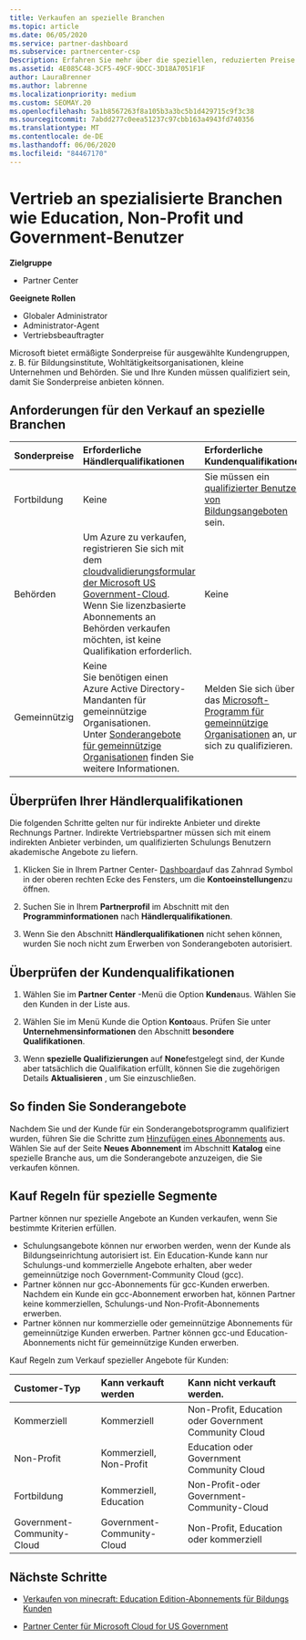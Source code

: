 ```yaml
---
title: Verkaufen an spezielle Branchen
ms.topic: article
ms.date: 06/05/2020
ms.service: partner-dashboard
ms.subservice: partnercenter-csp
Description: Erfahren Sie mehr über die speziellen, reduzierten Preise für bestimmte Kundengruppen von Microsoft, einschließlich Bildungs Kunden, gemeinnützige Kunden und Regierungsbehörden.
ms.assetid: 4E085C48-3CF5-49CF-9DCC-3D18A7051F1F
author: LauraBrenner
ms.author: labrenne
ms.localizationpriority: medium
ms.custom: SEOMAY.20
ms.openlocfilehash: 5a1b8567263f8a105b3a3bc5b1d429715c9f3c38
ms.sourcegitcommit: 7abdd277c0eea51237c97cbb163a4943fd740356
ms.translationtype: MT
ms.contentlocale: de-DE
ms.lasthandoff: 06/06/2020
ms.locfileid: "84467170"
---
```

# <a name="sell-to-specialized-industries-like-education-non-profit-and-government-users"></a>Vertrieb an spezialisierte Branchen wie Education, Non-Profit und Government-Benutzer

**Zielgruppe**

- Partner Center

**Geeignete Rollen**

- Globaler Administrator
- Administrator-Agent
- Vertriebsbeauftragter

Microsoft bietet ermäßigte Sonderpreise für ausgewählte Kundengruppen, z. B. für Bildungsinstitute, Wohltätigkeitsorganisationen, kleine Unternehmen und Behörden. Sie und Ihre Kunden müssen qualifiziert sein, damit Sie Sonderpreise anbieten können. 

## <a name="requirements-to-sell-to-specialized-industries"></a>Anforderungen für den Verkauf an spezielle Branchen

|**Sonderpreise**   |**Erforderliche Händlerqualifikationen**   |**Erforderliche Kundenqualifikationen**   |
|----------------------------|:---------------------------------|:------------------------------------------|
|Fortbildung   |Keine   | Sie müssen ein [qualifizierter Benutzer von Bildungsangeboten](https://www.microsoftvolumelicensing.com/DocumentSearch.aspx?Mode=3&DocumentTypeId=7) sein.   |
|Behörden   |Um Azure zu verkaufen, registrieren Sie sich mit dem [cloudvalidierungsformular der Microsoft US Government-Cloud](https://azuregov.microsoft.com/csp). Wenn Sie lizenzbasierte Abonnements an Behörden verkaufen möchten, ist keine Qualifikation erforderlich.|   Keine|
|Gemeinnützig  |Keine<br/> Sie benötigen einen Azure Active Directory-Mandanten für gemeinnützige Organisationen.<br/> Unter [Sonderangebote für gemeinnützige Organisationen](https://assetsprod.microsoft.com/mpn/nonprofit-skus-in-csp-faq.pdf) finden Sie weitere Informationen.   |Melden Sie sich über das [Microsoft-Programm für gemeinnützige Organisationen](https://nonprofit.microsoft.com/#/register) an, um sich zu qualifizieren.   |

## <a name="check-your-reseller-qualifications"></a>Überprüfen Ihrer Händlerqualifikationen

Die folgenden Schritte gelten nur für indirekte Anbieter und direkte Rechnungs Partner. Indirekte Vertriebspartner müssen sich mit einem indirekten Anbieter verbinden, um qualifizierten Schulungs Benutzern akademische Angebote zu liefern.

1. Klicken Sie in Ihrem Partner Center- [Dashboard](https://partner.microsoft.com/dashboard)auf das Zahnrad Symbol in der oberen rechten Ecke des Fensters, um die **Kontoeinstellungen**zu öffnen.

2. Suchen Sie in Ihrem **Partnerprofil** im Abschnitt mit den **Programminformationen** nach **Händlerqualifikationen**.

3. Wenn Sie den Abschnitt **Händlerqualifikationen** nicht sehen können, wurden Sie noch nicht zum Erwerben von Sonderangeboten autorisiert.

## <a name="check-the-customer-qualifications"></a>Überprüfen der Kundenqualifikationen

1. Wählen Sie im **Partner Center** -Menü die Option **Kunden**aus. Wählen Sie den Kunden in der Liste aus.

2. Wählen Sie im Menü Kunde die Option **Konto**aus. Prüfen Sie unter **Unternehmensinformationen** den Abschnitt **besondere Qualifikationen**.

3. Wenn **spezielle Qualifizierungen** auf **None**festgelegt sind, der Kunde aber tatsächlich die Qualifikation erfüllt, können Sie die zugehörigen Details **Aktualisieren** , um Sie einzuschließen.

## <a name="where-to-find-special-offers"></a>So finden Sie Sonderangebote

Nachdem Sie und der Kunde für ein Sonderangebotsprogramm qualifiziert wurden, führen Sie die Schritte zum [Hinzufügen eines Abonnements](create-a-new-subscription.md) aus. Wählen Sie auf der Seite **Neues Abonnement** im Abschnitt **Katalog** eine spezielle Branche aus, um die Sonderangebote anzuzeigen, die Sie verkaufen können.

## <a name="purchase-rules-for-special-segments"></a>Kauf Regeln für spezielle Segmente

Partner können nur spezielle Angebote an Kunden verkaufen, wenn Sie bestimmte Kriterien erfüllen. 

- Schulungsangebote können nur erworben werden, wenn der Kunde als Bildungseinrichtung autorisiert ist. Ein Education-Kunde kann nur Schulungs-und kommerzielle Angebote erhalten, aber weder gemeinnützige noch Government-Community Cloud (gcc).
- Partner können nur gcc-Abonnements für gcc-Kunden erwerben. Nachdem ein Kunde ein gcc-Abonnement erworben hat, können Partner keine kommerziellen, Schulungs-und Non-Profit-Abonnements erwerben. 
- Partner können nur kommerzielle oder gemeinnützige Abonnements für gemeinnützige Kunden erwerben. Partner können gcc-und Education-Abonnements nicht für gemeinnützige Kunden erwerben.

Kauf Regeln zum Verkauf spezieller Angebote für Kunden:

|**Customer-Typ**   |**Kann verkauft werden**   |**Kann nicht verkauft werden.**   |
|:----------------------------|:---------------------------------|:------------------------------------------|
| Kommerziell |Kommerziell | Non-Profit, Education oder Government Community Cloud |
| Non-Profit |Kommerziell, Non-Profit | Education oder Government Community Cloud |
| Fortbildung |Kommerziell, Education | Non-Profit-oder Government-Community-Cloud |
| Government-Community-Cloud |Government-Community-Cloud | Non-Profit, Education oder kommerziell |

## <a name="next-steps"></a>Nächste Schritte

- [Verkaufen von minecraft: Education Edition-Abonnements für Bildungs Kunden](minecraft-subscriptions.md)

- [Partner Center für Microsoft Cloud for US Government](partner-center-for-microsoft-us-govt-cloud.md)
